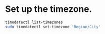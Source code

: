 <!-- TITLE: Linux/Timezone -->

# Set up the timezone.



```sh
timedatectl list-timezones
sudo timedatectl set-timezone 'Region/City'
```
